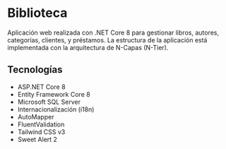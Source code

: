 # Biblioteca

Aplicación web realizada con .NET Core 8 para gestionar libros, autores, categorías, clientes, y préstamos. La estructura de la aplicación está implementada con la arquitectura de N-Capas (N-Tier).

## Tecnologías

- ASP.NET Core 8
- Entity Framework Core 8
- Microsoft SQL Server
- Internacionalización (i18n)
- AutoMapper
- FluentValidation
- Tailwind CSS v3
- Sweet Alert 2

